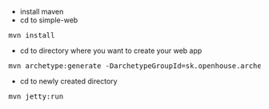 - install maven
- cd to simple-web
<pre>
mvn install
</pre>

- cd to directory where you want to create your web app
<pre>
mvn archetype:generate -DarchetypeGroupId=sk.openhouse.archetypes -DarchetypeArtifactId=simple-web -DarchetypeVersion=1.0 -DgroupId=&lt;your.group.id&gt; -DartifactId=&lt;your-artifact-id&gt;
</pre>
- cd to newly created directory
<pre>
mvn jetty:run
</pre>
